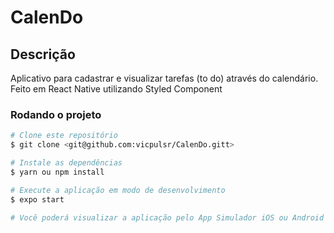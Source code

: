 # CalenDo


## Descrição
Aplicativo para cadastrar e visualizar tarefas (to do) através do calendário. Feito em React Native utilizando Styled Component

###  Rodando o projeto

```bash
# Clone este repositório
$ git clone <git@github.com:vicpulsr/CalenDo.gitt>

# Instale as dependências
$ yarn ou npm install

# Execute a aplicação em modo de desenvolvimento
$ expo start

# Você poderá visualizar a aplicação pelo App Simulador iOS ou Android ou pelo seu dispositivo físico através do App Expo Go. 
```
